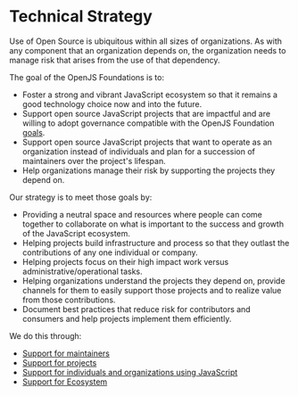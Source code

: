 # Technical Strategy

Use of Open Source is ubiquitous within all sizes of organizations.
As with any component that an organization depends
on, the organization needs to manage risk that arises from the use
of that dependency.

The goal of the OpenJS Foundations is to:
* Foster a strong and vibrant JavaScript ecosystem so that it remains a good
  technology choice now and into the future.
* Support open source JavaScript projects that are impactful and are willing to
  adopt governance compatible with the OpenJS Foundation [goals](https://openjsf.org/about/).
* Support open source JavaScript projects that want to operate as an organization instead
  of individuals and plan for a succession of maintainers over the project's lifespan. 
* Help organizations manage their risk by supporting the projects they depend on.

Our strategy is to meet those goals by:
* Providing a neutral space and resources where people can come together
  to collaborate on what is important to the success and growth of the
  JavaScript ecosystem.
* Helping projects build infrastructure and process so that they outlast the 
  contributions of any one individual or company.
* Helping projects focus on their high impact work versus
  administrative/operational tasks.
* Helping organizations understand the projects they depend on, provide channels 
  for them to easily support those projects and to realize value from those
  contributions.
* Document best practices that reduce risk for contributors and consumers
  and help projects implement them efficiently.

We do this through:

* [Support for maintainers](./support-for-maintainers.md)
* [Support for projects](./support-for-projects/README.md)
* [Support for individuals and organizations using JavaScript](./support-for-individuals-and-orgs/README.md)
* [Support for Ecosystem](./support-for-ecossytem/README.md)
